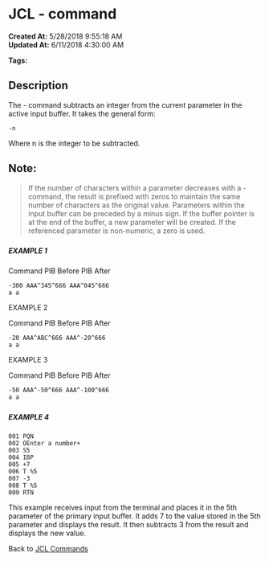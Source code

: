 # JCL - command

**Created At:** 5/28/2018 9:55:18 AM  
**Updated At:** 6/11/2018 4:30:00 AM  

**Tags:**
<badge text='buffer' vertical='middle' />
<badge text='input' vertical='middle' />
<badge text='jcl' vertical='middle' />

## Description 

The - command subtracts an integer from the current parameter in the active input buffer. It takes the general form:

```
-n
```

Where n is the integer to be subtracted.

## Note: 


> If the number of characters within a parameter decreases with a - command, the result is prefixed with zeros to maintain the same number of characters as the original value. Parameters within the input buffer can be preceded by a minus sign. If the buffer pointer is at the end of the buffer, a new parameter will be created. If the referenced parameter is non-numeric, a zero is used.


##### 


##### EXAMPLE 1

Command PIB Before PIB After

```
-300 AAA^345^666 AAA^045^666
a a
```



EXAMPLE 2

Command PIB Before PIB After

```
-20 AAA^ABC^666 AAA^-20^666
a a
```

EXAMPLE 3

Command PIB Before PIB After

```
-50 AAA^-50^666 AAA^-100^666
a a
```

##### 


##### EXAMPLE 4

```
001 PQN
002 OEnter a number+
003 S5
004 IBP
005 +7
006 T %5
007 -3
008 T %5
009 RTN
```

This example receives input from the terminal and places it in the 5th parameter of the primary input buffer. It adds 7 to the value stored in the 5th parameter and displays the result. It then subtracts 3 from the result and displays the new value.



Back to [JCL Commands](jcl-commands)
